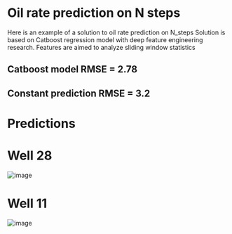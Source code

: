 # Oil rate prediction on N steps
Here is an example of a solution to oil rate prediction on N_steps
Solution is based on Catboost regression model with deep feature engineering research. Features are aimed to analyze sliding window statistics

## Catboost model RMSE = 2.78
## Constant prediction RMSE = 3.2

# Predictions
# Well 28
![image](https://user-images.githubusercontent.com/53058704/221517170-a398788b-d992-4c0e-bd8b-35e49a3ecbeb.png)

# Well 11
![image](https://user-images.githubusercontent.com/53058704/221517397-562a2955-74d4-4988-a6f8-0bb2b0f780c9.png)
